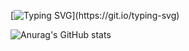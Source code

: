 [![Typing SVG](https://readme-typing-svg.herokuapp.com?color=%2336BCF7&lines=Hello+world!)](https://git.io/typing-svg)

<!-- [![trophy](https://github-profile-trophy.vercel.app/?username=lllllll221)](https://github.com/ryo-ma/github-profile-trophy) -->

![Anurag's GitHub stats](https://github-readme-stats.vercel.app/api?username=lllllll221&show_icons=true&theme=github_dark)
